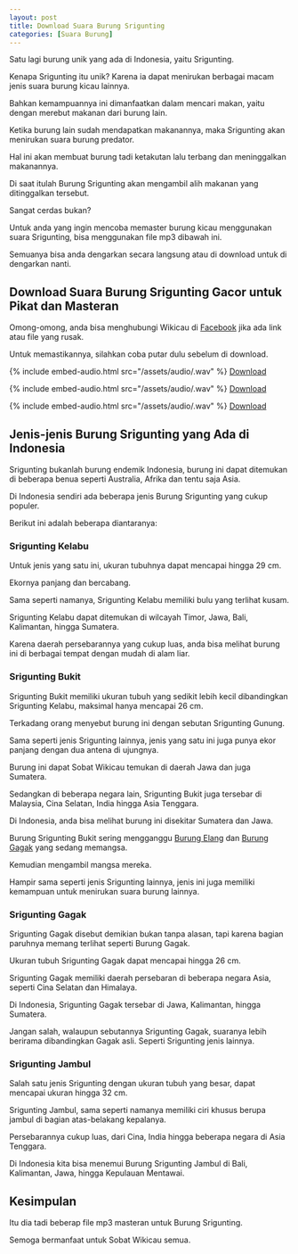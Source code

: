 ```yaml
---
layout: post
title: Download Suara Burung Srigunting
categories: [Suara Burung]
---
```


Satu lagi burung unik yang ada di Indonesia, yaitu Srigunting.

Kenapa Srigunting itu unik? Karena ia dapat menirukan berbagai macam jenis suara burung kicau lainnya.

Bahkan kemampuannya ini dimanfaatkan dalam mencari makan, yaitu dengan merebut makanan dari burung lain.

Ketika burung lain sudah mendapatkan makanannya, maka Srigunting akan menirukan suara burung predator.

Hal ini akan membuat burung tadi ketakutan lalu terbang dan meninggalkan makanannya.

Di saat itulah Burung Srigunting akan mengambil alih makanan yang ditinggalkan tersebut.

Sangat cerdas bukan?

Untuk anda yang ingin mencoba memaster burung kicau menggunakan suara Srigunting, bisa menggunakan file mp3 dibawah ini.

Semuanya bisa anda dengarkan secara langsung atau di download untuk di dengarkan nanti.

## Download Suara Burung Srigunting Gacor untuk Pikat dan Masteran

Omong-omong, anda bisa menghubungi Wikicau di [Facebook](https://facebook.com/wikicau) jika ada link atau file yang rusak.

Untuk memastikannya, silahkan coba putar dulu sebelum di download.

{% include embed-audio.html src="/assets/audio/<audio-source-name>.wav" %}
[Download](https://bit.ly/2Xvl33a)

{% include embed-audio.html src="/assets/audio/<audio-source-name>.wav" %}
[Download](https://bit.ly/2Y9MqNC)

{% include embed-audio.html src="/assets/audio/<audio-source-name>.wav" %}
[Download](https://bit.ly/2L7ZFdK)

## Jenis-jenis Burung Srigunting yang Ada di Indonesia

Srigunting bukanlah burung endemik Indonesia, burung ini dapat ditemukan di beberapa benua seperti Australia, Afrika dan tentu saja Asia.

Di Indonesia sendiri ada beberapa jenis Burung Srigunting yang cukup populer.

Berikut ini adalah beberapa diantaranya:

### Srigunting Kelabu

Untuk jenis yang satu ini, ukuran tubuhnya dapat mencapai hingga 29 cm.

Ekornya panjang dan bercabang.

Sama seperti namanya, Srigunting Kelabu memiliki bulu yang terlihat kusam.

Srigunting Kelabu dapat ditemukan di wilcayah Timor, Jawa, Bali, Kalimantan, hingga Sumatera.

Karena daerah persebarannya yang cukup luas, anda bisa melihat burung ini di berbagai tempat dengan mudah di alam liar.

### Srigunting Bukit

Srigunting Bukit memiliki ukuran tubuh yang sedikit lebih kecil dibandingkan Srigunting Kelabu, maksimal hanya mencapai 26 cm.

Terkadang orang menyebut burung ini dengan sebutan Srigunting Gunung.

Sama seperti jenis Srigunting lainnya, jenis yang satu ini juga punya ekor panjang dengan dua antena di ujungnya.

Burung ini dapat Sobat Wikicau temukan di daerah Jawa dan juga Sumatera.

Sedangkan di beberapa negara lain, Srigunting Bukit juga tersebar di Malaysia, Cina Selatan, India hingga Asia Tenggara.

Di Indonesia, anda bisa melihat burung ini disekitar Sumatera dan Jawa.

Burung Srigunting Bukit sering mengganggu [Burung Elang](https://wikicau.com/harga-burung-elang/) dan [Burung Gagak](https://wikicau.com/burung-langka/) yang sedang memangsa.

Kemudian mengambil mangsa mereka.

Hampir sama seperti jenis Srigunting lainnya, jenis ini juga memiliki kemampuan untuk menirukan suara burung lainnya.

### Srigunting Gagak

Srigunting Gagak disebut demikian bukan tanpa alasan, tapi karena bagian paruhnya memang terlihat seperti Burung Gagak.

Ukuran tubuh Srigunting Gagak dapat mencapai hingga 26 cm.

Srigunting Gagak memiliki daerah persebaran di beberapa negara Asia, seperti Cina Selatan dan Himalaya.

Di Indonesia, Srigunting Gagak tersebar di Jawa, Kalimantan, hingga Sumatera.

Jangan salah, walaupun sebutannya Srigunting Gagak, suaranya lebih berirama dibandingkan Gagak asli. Seperti Srigunting jenis lainnya.

### Srigunting Jambul

Salah satu jenis Srigunting dengan ukuran tubuh yang besar, dapat mencapai ukuran hingga 32 cm.

Srigunting Jambul, sama seperti namanya memiliki ciri khusus berupa jambul di bagian atas-belakang kepalanya.

Persebarannya cukup luas, dari Cina, India hingga beberapa negara  di Asia Tenggara.

Di Indonesia kita bisa menemui Burung Srigunting Jambul di Bali, Kalimantan, Jawa, hingga Kepulauan Mentawai.

## Kesimpulan

Itu dia tadi beberap file mp3 masteran untuk Burung Srigunting.

Semoga bermanfaat untuk Sobat Wikicau semua.
